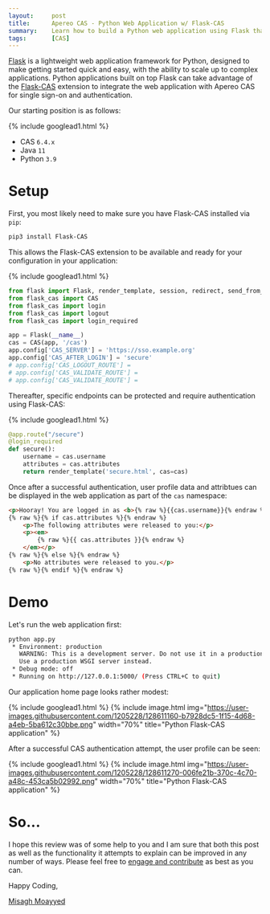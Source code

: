 ```yaml
---
layout:     post
title:      Apereo CAS - Python Web Application w/ Flask-CAS
summary:    Learn how to build a Python web application using Flask that is protected via an Apereo CAS server using the Flask CAS extension.
tags:       [CAS]
---
```


[Flask]() is a lightweight web application framework for Python, designed to make getting started quick and easy,
with the ability to scale up to complex applications. Python applications built on top Flask can take advantage of the [Flask-CAS](https://pypi.org/project/Flask-CAS/) extension to integrate the web application with Apereo CAS for single sign-on and authentication.

Our starting position is as follows:

{% include googlead1.html  %}

- CAS `6.4.x`
- Java `11`
- Python `3.9`

# Setup

First, you most likely need to make sure you have Flask-CAS installed via `pip`:

```bash
pip3 install Flask-CAS
```

This allows the Flask-CAS extension to be available and ready for your configuration in your application:

{% include googlead1.html  %}

```python
from flask import Flask, render_template, session, redirect, send_from_directory
from flask_cas import CAS
from flask_cas import login
from flask_cas import logout
from flask_cas import login_required

app = Flask(__name__)
cas = CAS(app, '/cas')
app.config['CAS_SERVER'] = 'https://sso.example.org'
app.config['CAS_AFTER_LOGIN'] = 'secure'
# app.config['CAS_LOGOUT_ROUTE'] =
# app.config['CAS_VALIDATE_ROUTE'] =
# app.config['CAS_VALIDATE_ROUTE'] =
```

Thereafter, specific endpoints can be protected and require authentication using Flask-CAS:

{% include googlead1.html  %}

```python
@app.route("/secure")
@login_required
def secure():
    username = cas.username
    attributes = cas.attributes
    return render_template('secure.html', cas=cas)
```

Once after a successful authentication, user profile data and attribtues can be displayed in the web application as part of the `cas` namespace:

```html
<p>Hooray! You are logged in as <b>{% raw %}{{cas.username}}{% endraw %}</b>.</p>
{% raw %}{% if cas.attributes %}{% endraw %}
    <p>The following attributes were released to you:</p>
    <p><em>
        {% raw %}{{ cas.attributes }}{% endraw %}
    </em></p>
{% raw %}{% else %}{% endraw %}
    <p>No attributes were released to you.</p>
{% raw %}{% endif %}{% endraw %}
```

# Demo

Let's run the web application first:

```bash
python app.py
 * Environment: production
   WARNING: This is a development server. Do not use it in a production deployment.
   Use a production WSGI server instead.
 * Debug mode: off
 * Running on http://127.0.0.1:5000/ (Press CTRL+C to quit)
```

Our application home page looks rather modest:

{% include googlead1.html  %}
{% include image.html img="https://user-images.githubusercontent.com/1205228/128611160-b7928dc5-1f15-4d68-a4eb-5ba612c30bbe.png" 
width="70%" title="Python Flask-CAS application" %}

After a successful CAS authentication attempt, the user profile can be seen:

{% include googlead1.html  %}
{% include image.html img="https://user-images.githubusercontent.com/1205228/128611270-006fe21b-370c-4c70-a48c-453ca5b02992.png" 
width="70%" title="Python Flask-CAS application" %}

# So...

I hope this review was of some help to you and I am sure that both this post as well as the functionality it attempts to explain can be improved in any number of ways. Please feel free to [engage and contribute][contribguide] as best as you can.

Happy Coding,

[Misagh Moayyed](https://fawnoos.com)

[contribguide]: https://apereo.github.io/cas/developer/Contributor-Guidelines.html
